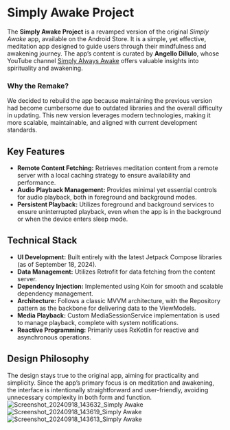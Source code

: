 # Simply Awake Project 

The **Simply Awake Project** is a revamped version of the original *Simply Awake* app, available on the Android Store. It is a simple, yet effective, meditation app designed to guide users through their mindfulness and awakening journey. The app’s content is curated by **Angello Dillulo**, whose YouTube channel [Simply Always Awake](https://www.youtube.com/@SimplyAlwaysAwake) offers valuable insights into spirituality and awakening.

### Why the Remake?

We decided to rebuild the app because maintaining the previous version had become cumbersome due to outdated libraries and the overall difficulty in updating. This new version leverages modern technologies, making it more scalable, maintainable, and aligned with current development standards.

## Key Features

- **Remote Content Fetching:** Retrieves meditation content from a remote server with a local caching strategy to ensure availability and performance.
- **Audio Playback Management:** Provides minimal yet essential controls for audio playback, both in foreground and background modes.
- **Persistent Playback:** Utilizes foreground and background services to ensure uninterrupted playback, even when the app is in the background or when the device enters sleep mode.

## Technical Stack

- **UI Development:** Built entirely with the latest Jetpack Compose libraries (as of September 18, 2024).
- **Data Management:** Utilizes Retrofit for data fetching from the content server.
- **Dependency Injection:** Implemented using Koin for smooth and scalable dependency management.
- **Architecture:** Follows a classic MVVM architecture, with the Repository pattern as the backbone for delivering data to the ViewModels.
- **Media Playback:** Custom MediaSessionService implementation is used to manage playback, complete with system notifications.
- **Reactive Programming:** Primarily uses RxKotlin for reactive and asynchronous operations.

## Design Philosophy

The design stays true to the original app, aiming for practicality and simplicity. Since the app’s primary focus is on meditation and awakening, the interface is intentionally straightforward and user-friendly, avoiding unnecessary complexity in both form and function.
![Screenshot_20240918_143632_Simply Awake](https://github.com/user-attachments/assets/7fd941d9-bad5-48c4-8076-afbc7320d89f)
![Screenshot_20240918_143619_Simply Awake](https://github.com/user-attachments/assets/b6fcfd1d-10bc-4969-8a42-4381eee139b1)
![Screenshot_20240918_143613_Simply Awake](https://github.com/user-attachments/assets/1fc6ab47-10ba-4398-b32f-f39a7f4555bd)
